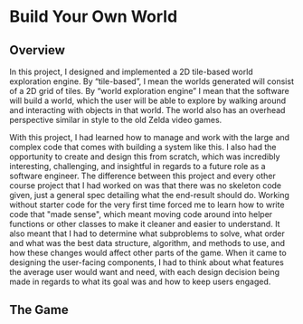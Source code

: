 # Build Your Own World

## Overview
In this project, I designed and implemented a 2D tile-based world exploration engine. By “tile-based”, I mean the worlds generated will consist of a 2D grid of tiles. By “world exploration engine” I mean that the software will build a world, which the user will be able to explore by walking around and interacting with objects in that world. The world also has an overhead perspective similar in style to the old Zelda video games.

With this project, I had learned how to manage and work with the large and complex code that comes with building a system like this. I also had the opportunity to create and design this from scratch, which was incredibly interesting, challenging, and insightful in regards to a future role as a software engineer. The difference between this project and every other course project that I had worked on was that there was no skeleton code given, just a general spec detailing what the end-result should do. Working without starter code for the very first time forced me to learn how to write code that "made sense", which meant moving code around into helper functions or other classes to make it cleaner and easier to understand. It also meant that I had to determine what subproblems to solve, what order and what was the best data structure, algorithm, and methods to use, and how these changes would affect other parts of the game. When it came to designing the user-facing components, I had to think about what features the average user would want and need, with each design decision being made in regards to what its goal was and how to keep users engaged.

## The Game

